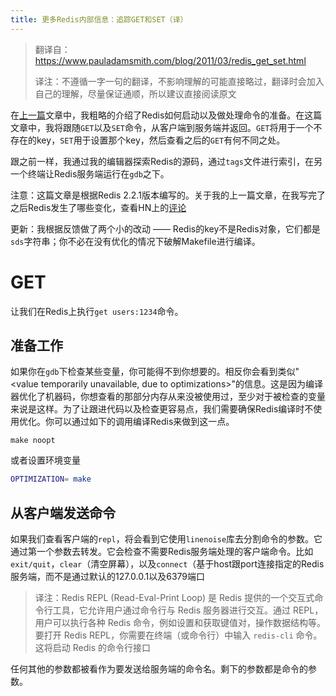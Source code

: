 ```yaml
---
title: 更多Redis内部信息：追踪GET和SET（译）
---
```




> 翻译自：https://www.pauladamsmith.com/blog/2011/03/redis_get_set.html
>
>译注：不遵循一字一句的翻译，不影响理解的可能直接略过，翻译时会加入自己的理解，尽量保证通顺，所以建议直接阅读原文



在[上一篇](https://ylongo.github.io/2023/redis-under-the-hood)文章中，我粗略的介绍了Redis如何启动以及做处理命令的准备。在这篇文章中，我将跟随`GET`以及`SET`命令，从客户端到服务端并返回。`GET`将用于一个不存在的key，`SET`用于设置那个key，然后查看之后的`GET`有何不同之处。

跟之前一样，我通过我的编辑器探索Redis的源码，通过`tags`文件进行索引，在另一个终端让Redis服务端运行在`gdb`之下。

注意：这篇文章是根据Redis 2.2.1版本编写的。关于我的上一篇文章，在我写完了之后Redis发生了哪些变化，查看HN上的[评论](https://news.ycombinator.com/item?id=2301804)

更新：我根据反馈做了两个小的改动 —— Redis的key不是Redis对象，它们都是`sds`字符串；你不必在没有优化的情况下破解Makefile进行编译。



# GET

让我们在Redis上执行`get users:1234`命令。



## 准备工作

如果你在`gdb`下检查某些变量，你可能得不到你想要的。相反你会看到类似"<value temporarily unavailable, due to optimizations>"的信息。这是因为编译器优化了机器码，你想查看的那部分内存从来没被使用过，至少对于被检查的变量来说是这样。为了让跟进代码以及检查更容易点，我们需要确保Redis编译时不使用优化。你可以通过如下的调用编译Redis来做到这一点。

```shell
make noopt
```

或者设置环境变量

```sh
OPTIMIZATION= make
```



## 从客户端发送命令

如果我们查看客户端的`repl`，将会看到它使用`linenoise`库去分割命令的参数。它通过第一个参数去转发。它会检查不需要Redis服务端处理的客户端命令。比如`exit/quit`，`clear`（清空屏幕），以及`connect`（基于host跟port连接指定的Redis服务端，而不是通过默认的127.0.0.1以及6379端口

> 译注：Redis REPL (Read-Eval-Print Loop) 是 Redis 提供的一个交互式命令行工具，它允许用户通过命令行与 Redis 服务器进行交互。通过 REPL，用户可以执行各种 Redis 命令，例如设置和获取键值对，操作数据结构等。要打开 Redis REPL，你需要在终端（或命令行）中输入 `redis-cli` 命令。这将启动 Redis 的命令行接口

任何其他的参数都被看作为要发送给服务端的命令名。剩下的参数都是命令的参数。





